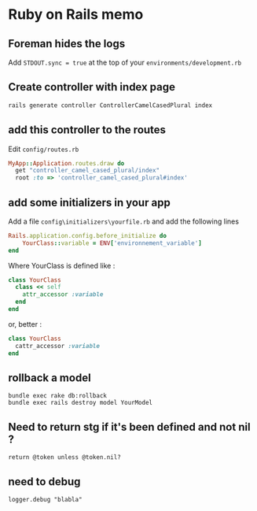 # Ruby on Rails memo

## Foreman hides the logs
Add `STDOUT.sync = true` at the top of your `environments/development.rb`

## Create controller with index page

```bash
rails generate controller ControllerCamelCasedPlural index
```

## add this controller to the routes

Edit `config/routes.rb`

```ruby
MyApp::Application.routes.draw do
  get "controller_camel_cased_plural/index"
  root :to => 'controller_camel_cased_plural#index'
```

## add some initializers in your app
Add a file `config\initializers\yourfile.rb` 
and add the following lines 

```ruby
Rails.application.config.before_initialize do
    YourClass::variable = ENV['environnement_variable']
end
```

Where YourClass is defined like :

```ruby
class YourClass
  class << self
    attr_accessor :variable
  end
end
```

or, better :

```ruby
class YourClass
  cattr_accessor :variable
end
```


## rollback a model 
```
bundle exec rake db:rollback
bundle exec rails destroy model YourModel
```

## Need to return stg if it's been defined and not nil ?

```
return @token unless @token.nil?
```

## need to debug
```
logger.debug "blabla"
```

